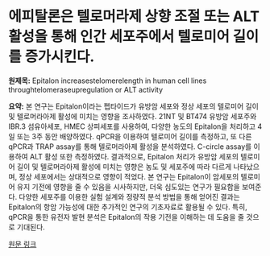 # 에피탈론은 텔로머라제 상향 조절 또는 ALT 활성을 통해 인간 세포주에서 텔로미어 길이를 증가시킨다.

**원제목:** Epitalon increasestelomerelength in human cell lines throughtelomeraseupregulation or ALT activity

**요약:** 본 연구는 Epitalon이라는 펩타이드가 유방암 세포와 정상 세포의 텔로미어 길이 및 텔로머라아제 활성에 미치는 영향을 조사하였다.  21NT 및 BT474 유방암 세포주와 IBR.3 섬유아세포, HMEC 상피세포를 사용하여,  다양한 농도의 Epitalon을 처리하고 4일 또는 3주 동안 배양하였다.  qPCR을 이용하여 텔로미어 길이를 측정하고,  또 다른 qPCR과 TRAP assay를 통해 텔로머라아제 활성을 분석하였다.  C-circle assay를 이용하여 ALT 활성 또한 측정하였다.  결과적으로, Epitalon 처리가 유방암 세포의 텔로미어 길이 및 텔로머라아제 활성에 미치는 영향은 농도 및 세포주에 따라 다르게 나타났으며,  정상 세포에서는 상대적으로  영향이 적었다.  본 연구는 Epitalon이 암세포의 텔로미어 유지 기전에 영향을 줄 수 있음을 시사하지만,  더욱 심도있는 연구가 필요함을 보여준다.  다양한 세포주를 이용한 실험 설계와 정량적 분석 방법을 통해 얻어진 결과는  Epitalon의 항암 가능성에 대한 추가적인 연구의 기초자료로 활용될 수 있다.  특히,  qPCR을 통한 유전자 발현 분석은 Epitalon의 작용 기전을 이해하는 데 도움을 줄 것으로 기대된다.

[원문 링크](https://www.researchsquare.com/article/rs-7066545/latest)
